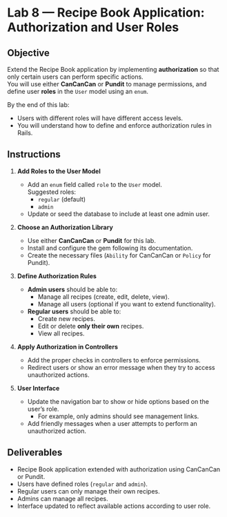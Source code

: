 # Lab 8 — Recipe Book Application: Authorization and User Roles

## Objective
Extend the Recipe Book application by implementing **authorization** so that only certain users can perform specific actions.  
You will use either **CanCanCan** or **Pundit** to manage permissions, and define user **roles** in the `User` model using an `enum`.

By the end of this lab:
- Users with different roles will have different access levels.
- You will understand how to define and enforce authorization rules in Rails.

## Instructions
1. **Add Roles to the User Model**
   - Add an `enum` field called `role` to the `User` model.  
     Suggested roles:
       - `regular` (default)
       - `admin`
   - Update or seed the database to include at least one admin user.

2. **Choose an Authorization Library**
   - Use either **CanCanCan** or **Pundit** for this lab.  
   - Install and configure the gem following its documentation.
   - Create the necessary files (`Ability` for CanCanCan or `Policy` for Pundit).

3. **Define Authorization Rules**
   - **Admin users** should be able to:
     - Manage all recipes (create, edit, delete, view).
     - Manage all users (optional if you want to extend functionality).
   - **Regular users** should be able to:
     - Create new recipes.
     - Edit or delete **only their own** recipes.
     - View all recipes.

4. **Apply Authorization in Controllers**
   - Add the proper checks in controllers to enforce permissions.
   - Redirect users or show an error message when they try to access unauthorized actions.

5. **User Interface**
   - Update the navigation bar to show or hide options based on the user’s role.
     - For example, only admins should see management links.
   - Add friendly messages when a user attempts to perform an unauthorized action.

## Deliverables
- Recipe Book application extended with authorization using CanCanCan or Pundit.
- Users have defined roles (`regular` and `admin`).
- Regular users can only manage their own recipes.
- Admins can manage all recipes.
- Interface updated to reflect available actions according to user role.